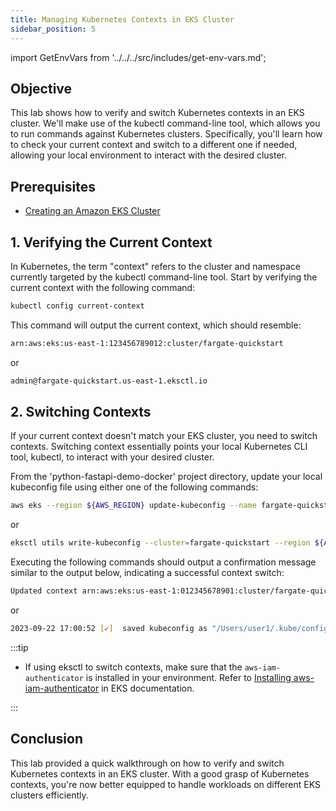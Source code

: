 ```yaml
---
title: Managing Kubernetes Contexts in EKS Cluster
sidebar_position: 5
---
```

import GetEnvVars from '../../../src/includes/get-env-vars.md';

## Objective
This lab shows how to verify and switch Kubernetes contexts in an EKS cluster. We'll make use of the kubectl command-line tool, which allows you to run commands against Kubernetes clusters. Specifically, you'll learn how to check your current context and switch to a different one if needed, allowing your local environment to interact with the desired cluster.

## Prerequisites

- [Creating an Amazon EKS Cluster](create-cluster.md)

<!--This is a shared file at src/includes/get-env-vars.md that tells users to navigate to the 'python-fastapi-demo-docker' directory where their environment variables are sourced.-->
<GetEnvVars />

## 1. Verifying the Current Context

In Kubernetes, the term "context" refers to the cluster and namespace currently targeted by the kubectl command-line tool. Start by verifying the current context with the following command:

```bash
kubectl config current-context
```

This command will output the current context, which should resemble:

```bash
arn:aws:eks:us-east-1:123456789012:cluster/fargate-quickstart
```
or
```bash
admin@fargate-quickstart.us-east-1.eksctl.io
```

## 2. Switching Contexts

If your current context doesn't match your EKS cluster, you need to switch contexts. Switching context essentially points your local Kubernetes CLI tool, kubectl, to interact with your desired cluster.

From the 'python-fastapi-demo-docker' project directory, update your local kubeconfig file using either one of the following commands:

```bash
aws eks --region ${AWS_REGION} update-kubeconfig --name fargate-quickstart
```
or
```bash
eksctl utils write-kubeconfig --cluster=fargate-quickstart --region ${AWS_REGION}
```

Executing the following commands should output a confirmation message similar to the output below, indicating a successful context switch:

```bash
Updated context arn:aws:eks:us-east-1:012345678901:cluster/fargate-quickstart in /Users/frank/.kube/config
```
or
```bash
2023-09-22 17:00:52 [✔]  saved kubeconfig as "/Users/user1/.kube/config"
```

:::tip

- If using eksctl to switch contexts, make sure that the `aws-iam-authenticator` is installed in your environment. Refer to [Installing aws-iam-authenticator](https://docs.aws.amazon.com/eks/latest/userguide/install-aws-iam-authenticator.html) in EKS documentation.

:::  

## Conclusion

This lab provided a quick walkthrough on how to verify and switch Kubernetes contexts in an EKS cluster. With a good grasp of Kubernetes contexts, you're now better equipped to handle workloads on different EKS clusters efficiently.

